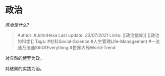 # 政治
*政治是什么?*

> Author: #JohnHexa
Last update: *23/07/2021* 
Links: [[政治信仰]] [[政治的科学]] 
Tags: #社科Social-Science #人生管理Life-Management #一法通万法通SthOfEverything 
#世界大局World-Trend 

 
对应然的博弈为政，

对结果的实践为治。



